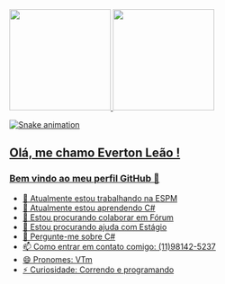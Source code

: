 <div>
<a href="https://github.com/VToum">
<img height="180em" src="https://github-readme-stats.vercel.app/api/top-langs/?username=VToum&layout=compact&langs_count=7&theme=dracula"/>
<img height="180em" src="https://github-readme-stats.vercel.app/api?username=VToumi&show_icons=true&theme=dracula&include_all_commits=true&count_private=true"/>
</div>

![Snake animation](https://github.com/VToum/VToum/blob/output/github-contribution-grid-snake.svg)

## Olá, me chamo Everton Leão ! 
### Bem vindo ao meu perfil GitHub 👋

- 🔭 Atualmente estou trabalhando na ESPM
- 🌱 Atualmente estou aprendendo C#
- 👯 Estou procurando colaborar em Fórum
- 🤔 Estou procurando ajuda com Estágio
- 💬 Pergunte-me sobre C#
- 📫 Como entrar em contato comigo: (11)98142-5237
- 😄 Pronomes: VTm
- ⚡ Curiosidade: Correndo e programando



